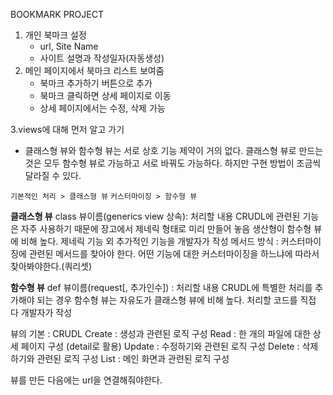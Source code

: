 BOOKMARK PROJECT

1. 개인 북마크 설정
    - url, Site Name 
    - 사이트 설명과 작성일자(자동생성)
2. 메인 페이지에서 북마크 리스트 보여줌
    - 북마크 추가하기 버튼으로 추가
    - 북마크 클릭하면 상세 페이지로 이동
    - 상세 페이지에서는 수정, 삭제 가능
    
3.views에 대해 먼저 알고 가기
- 클래스형 뷰와 함수형 뷰는 서로 상호 기능 제약이 거의 없다.
클래스형 뷰로 만드는 것은 모두 함수형 뷰로 가능하고 서로 바꿔도 가능하다.
하지만 구현 방법이 조금씩 달라질 수 있다.

`기본적인 처리 > 클래스형 뷰`
`커스터마이징 > 함수형 뷰`

__클래스형 뷰__
class 뷰이름(generics view 상속): 처리할 내용
CRUDL에 관련된 기능은 자주 사용하기 때문에 장고에서 제네릭 형태로 미리 만들어 놓음
생산형이 함수형 뷰에 비해 높다.
제네릭 기능 외 추가적인 기능을 개발자가 작성
메서드 방식 : 커스터마이징에 관련된 메서드를 찾아야 한다.
어떤 기능에 대한 커스터마이징을 하느냐에 따라서 찾아봐야한다.(쿼리셋)

__함수형 뷰__
def 뷰이름(request[, 추가인수]) : 처리할 내용
CRUDL에 특별한 처리를 추가해야 되는 경우
함수형 뷰는 자유도가 클래스형 뷰에 비해 높다.
처리할 코드를 직접 다 개발자가 작성

뷰의 기본 : CRUDL
Create : 생성과 관련된 로직 구성
Read : 한 개의 파일에 대한 상세 페이지 구성 (detail로 활용)
Update : 수정하기와 관련된 로직 구성
Delete : 삭제하기와 관련된 로직 구성
List : 메인 화면과 관련된 로직 구성

뷰를 만든 다음에는 url을 연결해줘야한다.
